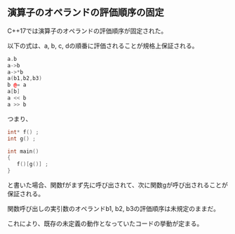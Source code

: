 ## 演算子のオペランドの評価順序の固定

C++17では演算子のオペランドの評価順序が固定された。

以下の式は、a, b, c, dの順番に評価されることが規格上保証される。

~~~c++
a.b
a->b
a->*b
a(b1,b2,b3)
b @= a
a[b]
a << b
a >> b
~~~

つまり、

~~~cpp
int* f() ;
int g() ;

int main()
{
   f()[g()] ; 
}
~~~

と書いた場合、関数fがまず先に呼び出されて、次に関数gが呼び出されることが保証される。

関数呼び出しの実引数のオペランドb1, b2, b3の評価順序は未規定のままだ。

これにより、既存の未定義の動作となっていたコードの挙動が定まる。
